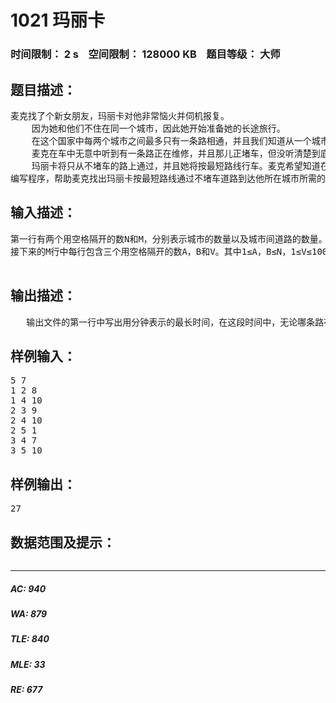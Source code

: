 # 1021 玛丽卡   
### 时间限制： 2 s&nbsp;&nbsp;&nbsp;&nbsp;空间限制： 128000 KB&nbsp;&nbsp;&nbsp;&nbsp;题目等级： 大师  
## 题目描述：  

<pre>
麦克找了个新女朋友，玛丽卡对他非常恼火并伺机报复。
    因为她和他们不住在同一个城市，因此她开始准备她的长途旅行。
    在这个国家中每两个城市之间最多只有一条路相通，并且我们知道从一个城市到另一个城市路上所需花费的时间。
    麦克在车中无意中听到有一条路正在维修，并且那儿正堵车，但没听清楚到底是哪一条路。无论哪一条路正在维修，从玛丽卡所在的城市都能到达麦克所在的城市。
    玛丽卡将只从不堵车的路上通过，并且她将按最短路线行车。麦克希望知道在最糟糕的情况下玛丽卡到达他所在的城市需要多长时间，这样他就能保证他的女朋友离开该城市足够远。
编写程序，帮助麦克找出玛丽卡按最短路线通过不堵车道路到达他所在城市所需的最长时间(用分钟表示)。
</pre>
  
  
## 输入描述：  

<pre>
第一行有两个用空格隔开的数N和M，分别表示城市的数量以及城市间道路的数量。1≤N≤1000，1≤M≤N*(N-1)/2。城市用数字1至N标识，麦克在城市1中，玛丽卡在城市N中。
接下来的M行中每行包含三个用空格隔开的数A，B和V。其中1≤A，B≤N，1≤V≤1000。这些数字表示在A和城市B中间有一条双行道，并且在V分钟内是就能通过。
 
</pre>
  
  
## 输出描述：  

<pre>
   输出文件的第一行中写出用分钟表示的最长时间，在这段时间中，无论哪条路在堵车，玛丽卡应该能够到达麦克处，如果少于这个时间的话，则必定存在一条路，该条路一旦堵车，玛丽卡就不能够赶到麦克处。
</pre>
  
  
## 样例输入：  

<pre>
5 7
1 2 8
1 4 10
2 3 9
2 4 10
2 5 1
3 4 7
3 5 10
</pre>
  
  
## 样例输出：  

<pre>
27
</pre>
  
  
## 数据范围及提示：  

<pre>
</pre>
  
  
***  

##### AC: 940  
##### WA: 879  
##### TLE: 840  
##### MLE: 33  
##### RE: 677  
